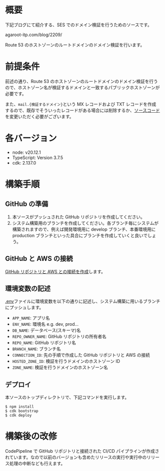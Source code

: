 # 概要

下記ブログにて紹介する、SES でのドメイン検証を行うためのソースです。

agaroot-itp.com/blog/2209/

Route 53 のホストゾーンのルートドメインのドメイン検証を行います。

# 前提条件

前述の通り、Route 53 のホストゾーンのルートドメインのドメイン検証を行うので、ホストゾーン名が検証するドメインと一致するパブリックホストゾーンが必要です。

また、`mail.{検証するドメイン}`という MX レコードおよび TXT レコードを作成するので、既存でそういったレコードがある場合には削除するか、[ソースコード](./lib/wrapper/SESWrapper.ts)を変更いただく必要がございます。

# 各バージョン

- node: v20.12.1
- TypeScript: Version 3.7.5
- cdk: 2.137.0

# 構築手順

## GitHub の準備

1. 本ソースがプッシュされた GitHub リポジトリを作成してください。
1. システム構築用のブランチを作成してください。各ブランチ毎にシステムが構築されますので、例えば開発環境用に develop ブランチ、本番環境用に production ブランチといった具合にブランチを作成していくと良いでしょう。

## GitHub と AWS の接続

[GitHub リポジトリと AWS との接続を作成](https://docs.aws.amazon.com/ja_jp/codepipeline/latest/userguide/connections-github.html)します。

## 環境変数の記述

[.env](./.env)ファイルに環境変数を以下の通りに記述し、システム構築に用いるブランチにプッシュします。

- `APP_NAME`: アプリ名
- `ENV_NAME`: 環境名 e.g. dev, prod...
- `DB_NAME`: データベース(スキーマ)名
- `REPO_OWNER_NAME`: GitHub リポジトリの所有者名
- `REPO_NAME`: GitHub リポジトリ名
- `BRANCH_NAME`: ブランチ名
- `CONNECTION_ID`: 先の手順で作成した GitHub リポジトリと AWS の接続
- `HOSTED_ZONE_ID`: 検証を行うドメインのホストゾーン ID
- `ZONE_NAME`: 検証を行うドメインのホストゾーン名

## デプロイ

本ソースのトップディレクトリで、下記コマンドを実行します。

```
$ npm install
$ cdk bootstrap
$ cdk deploy
```

# 構築後の改修

CodePipeline で GitHub リポジトリと接続された CI/CD パイプラインが作成されています。なので以前のバージョンも含めたリリースの実行や実行中のリリース処理の中断なども行えます。
